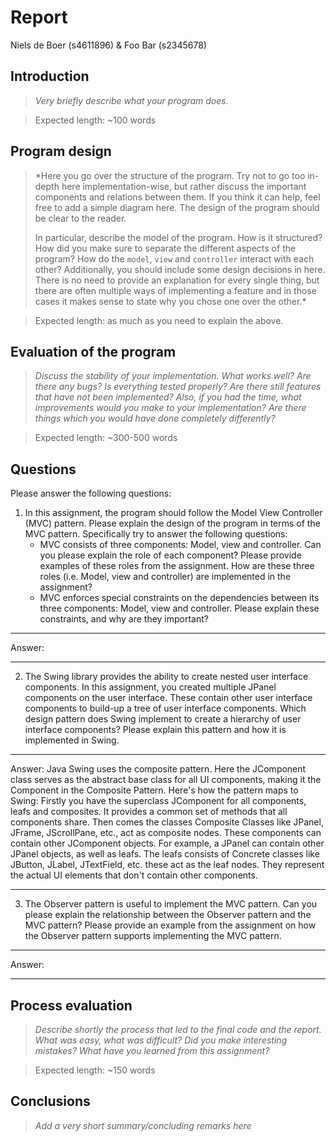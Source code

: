 # Report

Niels de Boer (s4611896) & Foo Bar (s2345678)

## Introduction

> *Very briefly describe what your program does.*
 
>Expected length: ~100 words

## Program design

> *Here you go over the structure of the program. Try not to go too in-depth here implementation-wise, but rather discuss the important components and relations between them. 
> If you think it can help, feel free to add a simple diagram here. The design of the program should be clear to the reader. 
> 
> In particular, describe the model of the program. How is it structured? How did you make sure to separate the different aspects of the program?
> How do the `model`, `view` and `controller` interact with each other?
> Additionally, you should include some design decisions in here. There is no need to provide an explanation for every single thing, 
> but there are often multiple ways of implementing a feature and in those cases it makes sense to state why you chose one over the other.*

> Expected length: as much as you need to explain the above.

## Evaluation of the program

> *Discuss the stability of your implementation. What works well? Are there any bugs? Is everything tested properly? Are there still features that have not been implemented? Also, if you had the time, what improvements would you make to your implementation? Are there things which you would have done completely differently?*

>Expected length: ~300-500 words

## Questions

Please answer the following questions:

1. In this assignment, the program should follow the Model View Controller (MVC) pattern. Please explain the design of the program in terms of the MVC pattern. Specifically try to answer the following questions:
   - MVC consists of three components: Model, view and controller. Can you please explain the role of each component? Please provide examples of these roles from the assignment. How are these three roles (i.e. Model, view and controller) are implemented in the assignment?
   - MVC enforces special constraints on the dependencies between its three components: Model, view and controller. Please explain these constraints, and why are they important?

___

Answer:

___

2. The Swing library provides the ability to create nested user interface components. In this assignment, you created multiple JPanel components on the user interface. These contain other user interface components to build-up a tree of user interface components.
Which design pattern does Swing implement to create a hierarchy of user interface components? Please explain this pattern and how it is implemented in Swing.

___

Answer: Java Swing uses the composite pattern. Here the JComponent class serves as the abstract base class for all UI components, making it the Component in the Composite Pattern. Here's how the pattern maps to Swing:
Firstly you have the superclass JComponent for all components, leafs and composites. 
It provides a common set of methods that all components share. Then comes the  classes Composite  Classes like JPanel, JFrame, JScrollPane, etc., act as composite nodes. These components can contain other JComponent objects. For example, a JPanel can contain other JPanel objects, as well as leafs.
 The leafs consists of Concrete classes like JButton, JLabel, JTextField, etc. these act as the leaf nodes. They represent the actual UI elements that don't contain other components.


___

3. The Observer pattern is useful to implement the MVC pattern. Can you please explain the relationship between the Observer pattern and the MVC pattern?
Please provide an example from the assignment on how the Observer pattern supports implementing the MVC pattern.

___

Answer:

___

## Process evaluation

> *Describe shortly the process that led to the final code and the report. What was easy, what was difficult? Did you make interesting mistakes? What have you learned from this assignment?*

> Expected length: ~150 words

## Conclusions

> *Add a very short summary/concluding remarks here*
